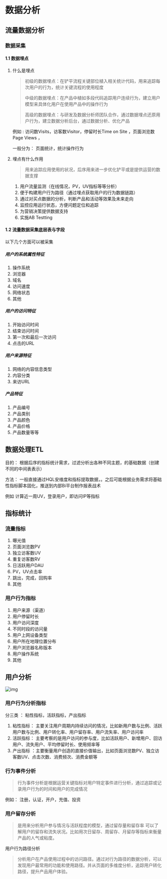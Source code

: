 # 数据分析

## 流量数据分析

### 数据采集

#### 1.1 数据埋点

1. 什么是埋点

   > 初级的数据埋点：在铲平流程关键部位植入相关统计代码，用来追踪每次用户的行为，统计关键流程的使用程度
   >
   > 中级的数据埋点：在产品中植如多段代码追踪用户连续行为，建立用户模型来具体化用户在使用产品中的操作行为
   >
   > 高级的数据埋点：与研发及数据分析师团队合作，通过数据埋点还原用户行为，建立数据分析后台，通过数据分析、优化产品

    例如 : 访问数Visits，访客数Visitor，停留时长Time on Site ，页面浏览数Page Views ，

   一般分为： 页面统计，统计操作行为

2. 埋点有什么作用

   > 用来追踪应用使用的状况，后序用来进一步优化铲平或是提供运营的数据支撑

   1. 用户流量监测（在线情况，PV，UV指标等等分析）
   2. 便于构建用户行为路径（通过埋点获取用户的行为数据链路）
   3. 通过对买点数据的分析，判断产品和活动等效果及未来走向
   4. 监控应用运行状态，方便问题定位和追踪
   5. 为营销决策提供数据支持
   6. 实施AB Testting

#### 1.2 流量数据采集底层表与字段

以下几个方面可以被采集

##### 用户的系统属性特征

1. 操作系统
2. 浏览器
3. 域名
4. 访问速度
5. 网络状态
6. 其他

##### 用户的访问特征

1. 开始访问时间
2. 结束访问时间
3. 第一次和最后一次访问
4. 点击的URL

##### 用户来源特征

1. 网络的内容信息类型
2. 内容分类
3. 来访URL

##### 产品特征

1. 产品编号
2. 产品类别
3. 产品颜色
4. 产品价格
5. 产品数量等等





## 数据处理ETL

目的： 根据后序的指标统计需求，过滤分析出各种不同主题，的基础数据（创建不同的中间表表示）

方法： 一般直接通过HQL安维度和指标提取数据，。之后可能根据业务需求将基础性指标脚本固化，推送到内部Bi平台制作报表战术

例如 计算近一周UV，登录用户，即访问IP等指标



## 指标统计

### 流量指标

1. 曝光值
2. 页面浏览数PV
3. 独立访客数UV
4. 重复访客数RV
5. 日活跃用户DAU
6. PV，UV点击率
7. 跳出，完成，回购率
8. 其他

### 用户行为指标

1. 用户来源（渠道）
2. 用户停留时长
3. 用户访问深度
4. 不同时段的访问量
5. 用户上网设备类型
6. 用户所在地理位置分布
7. 用户浏览器名称版本
8. 用户操作系统
9. 其他



## 用户分析

 ![img](http://image.woshipm.com/wp-files/2019/12/54UPRW3YSjwwuxA7FjLB.jpeg) 

### 用户行为分析指标

分三类 ： 粘性指标，活跃指标，产出指标

1. 粘性指标： 主要关注用户周期内持续访问的情况，比如新用户数与比例、活跃用户数与比例、用户转化率、用户留存率、用户流失率、用户访问率 
2. 活跃指标： 主要考察的是用户访问的参与度，比如活跃用户、新增用户、回访用户、流失用户、平均停留时长、使用频率等 
3. 产出指标 ：主要衡量用户创造的直接价值输出，比如页面浏览数PV、独立访客数UV、点击次数、消费频次、消费金额等

### 行为事件分析

> 行为事件分析是根据运营关键指标对用户特定事件进行分析，通过追踪或记录用户行为的时间和用户的完成情况

例如： 注册，认证，开户，充值、投资

### 用户留存分析

> 是用来分析用户参与情况与活跃程度的模型，通过留存量和留存率 可以了解用户的留存和流失状况。比如用次日留存、周留存、月留存等指标来衡量产品的人气或粘度。 

用户行为路径分析

>  分析用户在产品使用过程中的访问路径。通过对行为路径的数据分析，可以发现用户最常用的功能和使用路径。并从页面的多维度分析，追踪用户转化路径，提升产品用户体验。 